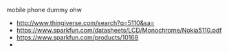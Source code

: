 mobile phone dummy 
ohw




* http://www.thingiverse.com/search?q=5110&sa=
* https://www.sparkfun.com/datasheets/LCD/Monochrome/Nokia5110.pdf
* https://www.sparkfun.com/products/10168
* 
